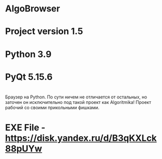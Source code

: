 # AlgoBrowser
# Project version 1.5
#
# Python 3.9
# PyQt 5.15.6
#
Браузер на Python.
По сути ничем не отличается от остальных, но заточен он исключительно под такой проект как Algoritmika!
Проект рабочий со своими прикольными фишками.

# EXE File - https://disk.yandex.ru/d/B3qKXLck88pUYw
